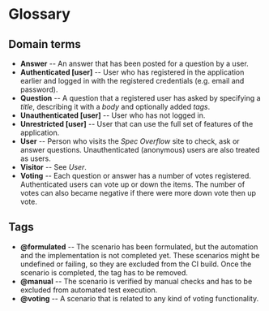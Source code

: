 # Glossary

## Domain terms

* **Answer** -- An answer that has been posted for a question by a user.
* **Authenticated [user]** -- User who has registered in the application 
  earlier and logged in with the registered credentials (e.g. email and 
  password).
* **Question** -- A question that a registered user has asked by specifying a 
  *title*, describing it with a *body* and optionally added *tags*.
* **Unauthenticated [user]** -- User who has not logged in.
* **Unrestricted [user]** -- User that can use the full set of features of the application. 
* **User** -- Person who visits the *Spec Overflow* site to check, ask or 
  answer questions. Unauthenticated (anonymous) users are also treated as users.
* **Visitor** -- See *User*.
* **Voting** -- Each question or answer has a number of votes registered. 
  Authenticated users can vote up or down the items. The number of votes can also became negative if there were more down vote then up vote.

## Tags

* **@formulated** -- The scenario has been formulated, but the automation and 
  the implementation is not completed yet. These scenarios might be undefined or 
  failing, so they are excluded from the CI build. Once the scenario is 
  completed, the tag has to be removed.
* **@manual** -- The scenario is verified by manual checks and has to be 
  excluded from automated test execution.
* **@voting** -- A scenario that is related to any kind of voting functionality.
